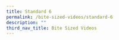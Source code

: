 ```yaml
---
title: Standard 6
permalink: /bite-sized-videos/standard-6
description: ""
third_nav_title: Bite Sized Videos
---
```


